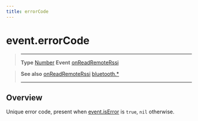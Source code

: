 ```yaml
---
title: errorCode
---
```

# event.errorCode

> --------------------- ------------------------------------------------------------------------------------------
> __Type__              [Number](https://docs.coronalabs.com/api/type/Number.html)
> __Event__             [onReadRemoteRssi](/plugin/bluetooth/type/Gatt/event/onReadRemoteRssi/)


> __See also__          [onReadRemoteRssi](/plugin/bluetooth/type/Gatt/event/onReadRemoteRssi/)
>						[bluetooth.*](/plugin/bluetooth/)
> --------------------- ------------------------------------------------------------------------------------------

## Overview

Unique error code, present when [event.isError](/plugin/bluetooth/type/Gatt/event/onReadRemoteRssi/isError) is `true`, `nil` otherwise.